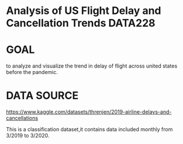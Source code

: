 # Analysis of US Flight Delay and Cancellation Trends DATA228


# GOAL 
to analyze and visualize the trend in delay of flight across united states before the pandemic.

# DATA SOURCE 
https://www.kaggle.com/datasets/threnjen/2019-airline-delays-and-cancellations

This is a classification dataset,it contains data included monthly from 3/2019 to 3/2020. 
